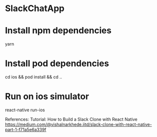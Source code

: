 # SlackChatApp

# Install npm dependencies
yarn

# Install pod dependencies
cd ios && pod install && cd ..

# Run on ios simulator
react-native run-ios


References: Tutorial: How to Build a Slack Clone with React Native
https://medium.com/@vishalnarkhede.iitd/slack-clone-with-react-native-part-1-f71a5e6a339f
